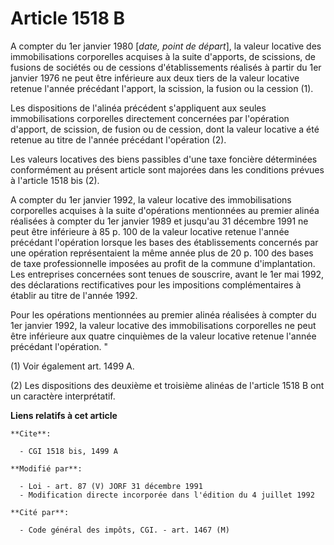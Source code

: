 # Article 1518 B

A compter du 1er janvier 1980 [*date, point de départ*], la valeur locative des immobilisations corporelles acquises à la
suite d'apports, de scissions, de fusions de sociétés ou de cessions d'établissements réalisés à partir du 1er janvier 1976
ne peut être inférieure aux deux tiers de la valeur locative retenue l'année précédant l'apport, la scission, la fusion ou la
cession (1).

Les dispositions de l'alinéa précédent s'appliquent aux seules immobilisations corporelles directement concernées par
l'opération d'apport, de scission, de fusion ou de cession, dont la valeur locative a été retenue au titre de l'année
précédant l'opération (2).

Les valeurs locatives des biens passibles d'une taxe foncière déterminées conformément au présent article sont majorées dans
les conditions prévues à l'article 1518 bis (2).

A compter du 1er janvier 1992, la valeur locative des immobilisations corporelles acquises à la suite d'opérations
mentionnées au premier alinéa réalisées à compter du 1er janvier 1989 et jusqu'au 31 décembre 1991 ne peut être inférieure à
85 p. 100 de la valeur locative retenue l'année précédant l'opération lorsque les bases des établissements concernés par une
opération représentaient la même année plus de 20 p. 100 des bases de taxe professionnelle imposées au profit de la commune
d'implantation. Les entreprises concernées sont tenues de souscrire, avant le 1er mai 1992, des déclarations rectificatives
pour les impositions complémentaires à établir au titre de l'année 1992.

Pour les opérations mentionnées au premier alinéa réalisées à compter du 1er janvier 1992, la valeur locative des
immobilisations corporelles ne peut être inférieure aux quatre cinquièmes de la valeur locative retenue l'année précédant
l'opération. "

(1) Voir également art. 1499 A.

(2) Les dispositions des deuxième et troisième alinéas de l'article 1518 B ont un caractère interprétatif.

**Liens relatifs à cet article**

	**Cite**:

	  - CGI 1518 bis, 1499 A

	**Modifié par**:

	  - Loi - art. 87 (V) JORF 31 décembre 1991
	  - Modification directe incorporée dans l'édition du 4 juillet 1992

	**Cité par**:

	  - Code général des impôts, CGI. - art. 1467 (M)
